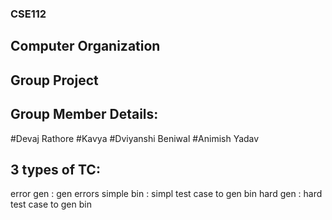 ### CSE112
## Computer Organization
## Group Project

## Group Member Details:
#Devaj Rathore
#Kavya 
#Dviyanshi Beniwal
#Animish Yadav


## 3 types of TC:
error gen : gen errors
simple bin : simpl test case to gen bin
hard gen : hard test case to gen bin